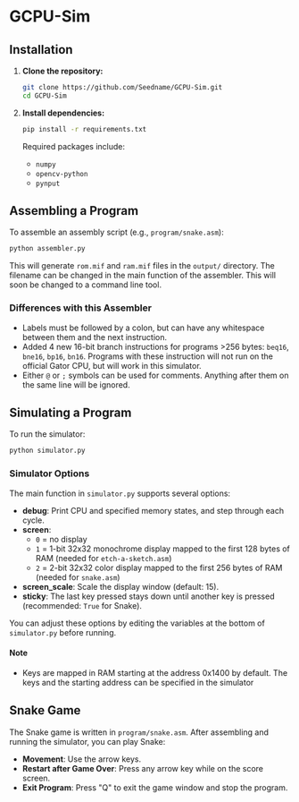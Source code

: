 # GCPU-Sim

## Installation

1. **Clone the repository:**
    ```sh
    git clone https://github.com/Seedname/GCPU-Sim.git
    cd GCPU-Sim
    ```

2. **Install dependencies:**
    ```sh
    pip install -r requirements.txt
    ```
    Required packages include:
    - `numpy`
    - `opencv-python`
    - `pynput`

## Assembling a Program

To assemble an assembly script (e.g., `program/snake.asm`):

```sh
python assembler.py
```

This will generate `rom.mif` and `ram.mif` files in the `output/` directory. The filename can be changed in the main function of the assembler. This will soon be changed to a command line tool.  

### Differences with this Assembler
- Labels must be followed by a colon, but can have any whitespace between them and the next instruction. 
- Added 4 new 16-bit branch instructions for programs >256 bytes: `beq16`, `bne16`, `bp16`, `bn16`. Programs with these instruction will not run on the official Gator CPU, but will work in this simulator.
- Either `@` or `;` symbols can be used for comments. Anything after them on the same line will be ignored.


## Simulating a Program

To run the simulator:

```sh
python simulator.py
```

### Simulator Options

The main function in `simulator.py` supports several options:

- **debug**: Print CPU and specified memory states, and step through each cycle.
- **screen**: 
  - `0` = no display
  - `1` = 1-bit 32x32 monochrome display mapped to the first 128 bytes of RAM (needed for `etch-a-sketch.asm`)
  - `2` = 2-bit 32x32 color display mapped to the first 256 bytes of RAM (needed for `snake.asm`)
- **screen_scale**: Scale the display window (default: 15).
- **sticky**: The last key pressed stays down until another key is pressed (recommended: `True` for Snake).

You can adjust these options by editing the variables at the bottom of `simulator.py` before running.

#### Note
- Keys are mapped in RAM starting at the address 0x1400 by default. The keys and the starting address can be specified in the simulator

## Snake Game

The Snake game is written in `program/snake.asm`. After assembling and running the simulator, you can play Snake:

- **Movement**: Use the arrow keys.
- **Restart after Game Over**: Press any arrow key while on the score screen.
- **Exit Program**: Press "Q" to exit the game window and stop the program.
